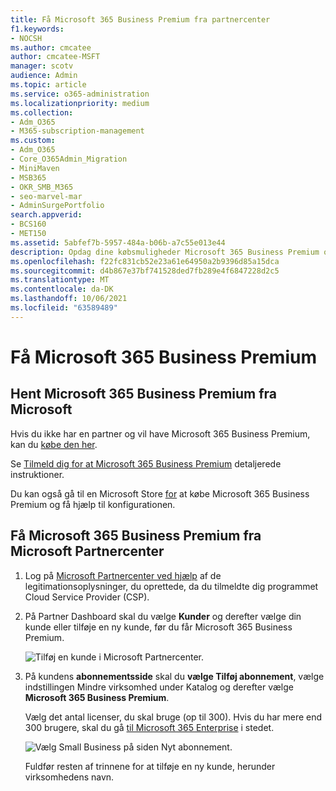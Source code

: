 ```yaml
---
title: Få Microsoft 365 Business Premium fra partnercenter
f1.keywords:
- NOCSH
ms.author: cmcatee
author: cmcatee-MSFT
manager: scotv
audience: Admin
ms.topic: article
ms.service: o365-administration
ms.localizationpriority: medium
ms.collection:
- Adm_O365
- M365-subscription-management
ms.custom:
- Adm_O365
- Core_O365Admin_Migration
- MiniMaven
- MSB365
- OKR_SMB_M365
- seo-marvel-mar
- AdminSurgePortfolio
search.appverid:
- BCS160
- MET150
ms.assetid: 5abfef7b-5957-484a-b06b-a7c55e013e44
description: Opdag dine købsmuligheder Microsoft 365 Business Premium og en trinvis vejledning i at købe det hos Microsoft Partnercenter.
ms.openlocfilehash: f22fc831cb52e23a61e64950a2b9396d85a15dca
ms.sourcegitcommit: d4b867e37bf741528ded7fb289e4f6847228d2c5
ms.translationtype: MT
ms.contentlocale: da-DK
ms.lasthandoff: 10/06/2021
ms.locfileid: "63589489"
---
```

# <a name="get-microsoft-365-business-premium"></a>Få Microsoft 365 Business Premium

## <a name="get-microsoft-365-business-premium-from-microsoft"></a>Hent Microsoft 365 Business Premium fra Microsoft

Hvis du ikke har en partner og vil have Microsoft 365 Business Premium, kan du [købe den her](https://www.microsoft.com/en-US/microsoft-365/business).

Se [Tilmeld dig for at Microsoft 365 Business Premium](sign-up.md) detaljerede instruktioner.

Du kan også gå til en Microsoft Store [for](https://www.microsoft.com/en-us/store/locations/find-a-store?icid=en_US_Store_UH_FAS) at købe Microsoft 365 Business Premium og få hjælp til konfigurationen.
  
## <a name="get-microsoft-365-business-premium-from-microsoft-partner-center"></a>Få Microsoft 365 Business Premium fra Microsoft Partnercenter

1. Log på [Microsoft Partnercenter ved hjælp](https://go.microsoft.com/fwlink/p/?linkid=849910) af de legitimationsoplysninger, du oprettede, da du tilmeldte dig programmet Cloud Service Provider (CSP). 
    
2. På Partner Dashboard skal du vælge **Kunder** og derefter vælge din kunde eller tilføje en ny kunde, før du får Microsoft 365 Business Premium.
    
    ![Tilføj en kunde i Microsoft Partnercenter.](../media/ec807d07-bbd2-411f-8fe1-c644cf9a3882.png)
  
3. På kundens **abonnementsside** skal du **vælge Tilføj abonnement**, vælge indstillingen Mindre virksomhed under Katalog og derefter vælge **Microsoft 365 Business Premium**.
    
    Vælg det antal licenser, du skal bruge (op til 300). Hvis du har mere end 300 brugere, skal du gå [til Microsoft 365 Enterprise](../enterprise/index.yml) i stedet. 
    
    ![Vælg Small Business på siden Nyt abonnement.](../media/52d99e89-2175-4974-84bb-dd626048541b.png)
  
    Fuldfør resten af trinnene for at tilføje en ny kunde, herunder virksomhedens navn.
